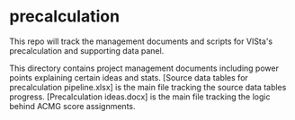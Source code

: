 # precalculation
This repo will track the management documents and scripts for VISta's precalculation and supporting data panel.

This directory contains project management documents including power points explaining certain ideas and stats.
[Source data tables for precalculation pipeline.xlsx] is the main file tracking the source data tables progress.
[Precalculation ideas.docx] is the main file tracking the logic behind ACMG score assignments.
